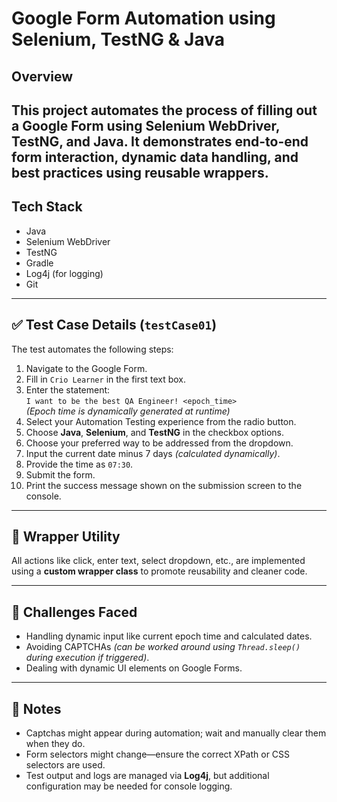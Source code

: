 #  Google Form Automation using Selenium, TestNG & Java

##  Overview

This project automates the process of filling out a Google Form using **Selenium WebDriver**, **TestNG**, and **Java**. It demonstrates end-to-end form interaction, dynamic data handling, and best practices using reusable wrappers.
---
## Tech Stack

- Java
- Selenium WebDriver
- TestNG
- Gradle
- Log4j (for logging)
- Git
---
## ✅ Test Case Details (`testCase01`)

The test automates the following steps:

1. Navigate to the Google Form.
2. Fill in `Crio Learner` in the first text box.
3. Enter the statement:  
   `I want to be the best QA Engineer! <epoch_time>`  
   *(Epoch time is dynamically generated at runtime)*
4. Select your Automation Testing experience from the radio button.
5. Choose **Java**, **Selenium**, and **TestNG** in the checkbox options.
6. Choose your preferred way to be addressed from the dropdown.
7. Input the current date minus 7 days *(calculated dynamically)*.
8. Provide the time as `07:30`.
9. Submit the form.
10. Print the success message shown on the submission screen to the console.

---

## 🔁 Wrapper Utility

All actions like click, enter text, select dropdown, etc., are implemented using a **custom wrapper class** to promote reusability and cleaner code.

---

## 🧩 Challenges Faced

- Handling dynamic input like current epoch time and calculated dates.
- Avoiding CAPTCHAs *(can be worked around using `Thread.sleep()` during execution if triggered)*.
- Dealing with dynamic UI elements on Google Forms.

---


## 🧾 Notes

- Captchas might appear during automation; wait and manually clear them when they do.
- Form selectors might change—ensure the correct XPath or CSS selectors are used.
- Test output and logs are managed via **Log4j**, but additional configuration may be needed for console logging.
